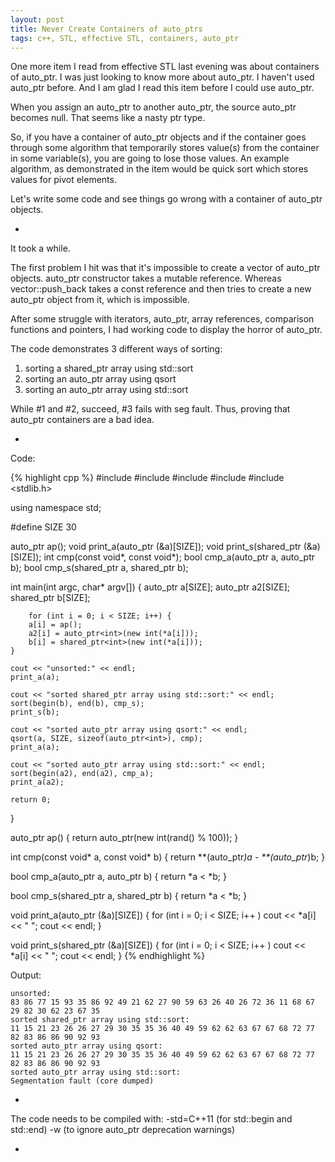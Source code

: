 ```yaml
---
layout: post
title: Never Create Containers of auto_ptrs
tags: c++, STL, effective STL, containers, auto_ptr
---
```


One more item I read from effective STL last evening was about containers of auto_ptr. I was just looking to know more about auto_ptr. I haven't used auto_ptr before. And I am glad I read this item before I could use auto_ptr.

When you assign an auto_ptr to another auto_ptr, the source auto_ptr becomes null. That seems like a nasty ptr type.

So, if you have a container of auto_ptr objects and if the container goes through some algorithm that temporarily stores value(s) from the container in some variable(s), you are going to lose those values. An example algorithm, as demonstrated in the item would be quick sort which stores values for pivot elements.

Let's write some code and see things go wrong with a container of auto_ptr objects.

-

It took a while.

The first problem I hit was that it's impossible to create a vector of auto_ptr objects. auto_ptr constructor takes a mutable reference. Whereas vector::push_back takes a const reference and then tries to create a new auto_ptr object from it, which is impossible.

After some struggle with iterators, auto_ptr, array references, comparison functions and pointers, I had working code to display the horror of auto_ptr.

The code demonstrates 3 different ways of sorting:

1. sorting a shared_ptr array using std::sort
2. sorting an auto_ptr array using qsort
3. sorting an auto_ptr array using std::sort

While #1 and #2, succeed, #3 fails with seg fault. Thus, proving that auto_ptr containers are a bad idea.

-

Code:

{% highlight cpp %}
#include <iostream>
#include <cstdlib>
#include <algorithm>
#include <memory>
#include <stdlib.h>

using namespace std;


#define SIZE 30

auto_ptr<int> ap();
void print_a(auto_ptr<int> (&a)[SIZE]);
void print_s(shared_ptr<int> (&a)[SIZE]);
int cmp(const void*, const void*);
bool cmp_a(auto_ptr<int> a, auto_ptr<int> b);
bool cmp_s(shared_ptr<int> a, shared_ptr<int> b);


int main(int argc, char* argv[]) {
	auto_ptr<int> a[SIZE];
	auto_ptr<int> a2[SIZE];
	shared_ptr<int> b[SIZE];

       	for (int i = 0; i < SIZE; i++) {
		a[i] = ap();
		a2[i] = auto_ptr<int>(new int(*a[i]));
		b[i] = shared_ptr<int>(new int(*a[i]));
	}
	
	cout << "unsorted:" << endl;
	print_a(a);

	cout << "sorted shared_ptr array using std::sort:" << endl;
	sort(begin(b), end(b), cmp_s);
	print_s(b);

	cout << "sorted auto_ptr array using qsort:" << endl;
	qsort(a, SIZE, sizeof(auto_ptr<int>), cmp);
	print_a(a);

	cout << "sorted auto_ptr array using std::sort:" << endl;
	sort(begin(a2), end(a2), cmp_a);
	print_a(a2);

	return 0;
}

auto_ptr<int> ap() {
	return auto_ptr<int>(new int(rand() % 100));
}

int cmp(const void* a, const void* b) {
	return **(auto_ptr<int>*)a - **(auto_ptr<int>*)b;
}

bool cmp_a(auto_ptr<int> a, auto_ptr<int> b) {
	return *a < *b;
}

bool cmp_s(shared_ptr<int> a, shared_ptr<int> b) {
	return *a < *b;
}

void print_a(auto_ptr<int> (&a)[SIZE]) {
	for (int i = 0; i < SIZE; i++ )
		cout << *a[i] << " ";
	cout << endl;
}

void print_s(shared_ptr<int> (&a)[SIZE]) {
	for (int i = 0; i < SIZE; i++ )
		cout << *a[i] << " ";
	cout << endl;
}
{% endhighlight %}


Output:

```
unsorted:
83 86 77 15 93 35 86 92 49 21 62 27 90 59 63 26 40 26 72 36 11 68 67 29 82 30 62 23 67 35 
sorted shared_ptr array using std::sort:
11 15 21 23 26 26 27 29 30 35 35 36 40 49 59 62 62 63 67 67 68 72 77 82 83 86 86 90 92 93 
sorted auto_ptr array using qsort:
11 15 21 23 26 26 27 29 30 35 35 36 40 49 59 62 62 63 67 67 68 72 77 82 83 86 86 90 92 93 
sorted auto_ptr array using std::sort:
Segmentation fault (core dumped)
```

-

The code needs to be compiled with:
-std=C++11 (for std::begin and std::end)
-w (to ignore auto_ptr deprecation warnings)

-
